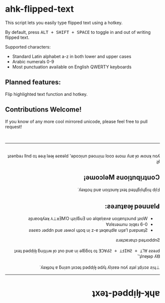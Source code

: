 # ahk-flipped-text

This script lets you easily type flipped text using a hotkey.

By default, press <kbd>ALT + SHIFT + SPACE</kbd> to toggle in and out of writing
flipped text.

Supported characters:
- Standard Latin alphabet a-z in both lower and upper cases
- Arabic numerals 0-9
- Most punctuation available on English QWERTY keyboards

## Planned features:

Flip highlighted text function and hotkey.

## Contributions Welcome!

If you know of any more cool mirrored unicode, please feel free to pull request!

<br/>

---

<br/>

<div dir="rtl">
ʇƨǝnbǝɹ llnd oʇ ǝǝɹɟ lǝǝɟ ǝƨɐǝld 'ǝpoɔᴉun pǝoɹɹᴉɯ looɔ ǝɹoɯ ʎuɐ ɟo ʍouʞ noʎ ɟI¡
</div>

<h2 dir="rtl">
ǝɯoɔlǝM ƨuoᴉʇnqᴉɹʇuoↃ¡
</h2>

<div dir="rtl">
ʎǝʞʇoɥ puɐ uoᴉʇɔunɟ ʇxǝʇ pǝʇɥƃᴉlɥƃᴉɥ dᴉlℲ˙
</div>

<h2 dir="rtl">
ƨǝɹnʇɐǝɟ pǝuuɐlԀ:
</h2>

<div dir="rtl">
<ul dir="rtl">
<li>ƨpɹɐoqʎǝʞ ⅄⊥ᴚƎMΌ ɥƨᴉlƃuƎ uo ǝlqɐlᴉɐʌɐ uoᴉʇɐnʇɔund ʇƨoW</li>
<li>6-0 ƨlɐɹǝɯnu ɔᴉqɐɹ∀</li>
<li>ƨǝƨɐɔ ɹǝddn puɐ ɹǝʍol ɥʇoq uᴉ z-ɐ ʇǝqɐɥdlɐ uᴉʇɐ⅂ pɹɐpuɐʇƧ</li>
</ul>
ƨɹǝʇɔɐɹɐɥɔ pǝʇɹoddnƧ
</div>

<br/>

<div dir="rtl">
ʇxǝʇ pǝddᴉlɟ
ƃuᴉʇᴉɹʍ ɟo ʇno puɐ uᴉ ǝlƃƃoʇ oʇ <kbd>ƎↃ∀ԀƧ + ⊥ℲIHƧ + ⊥⅂∀</kbd> ƨƨǝɹd 'ʇlnɐɟǝp ʎᗺ˙
<br/>
<br/>
⊥ʎǝʞʇoɥ ɐ ƃuᴉƨn ʇxɔǝʇ pǝddᴉlɟ ǝdʎʇ ʎlᴉƨɐǝ noʎ ƨʇǝl ʇdᴉɹɔƨ ƨᴉɥ˙
</div>

---

<h1 dir="rtl">
ʇxǝʇ-pǝddᴉlɟ-ʞɥɐ
</h1>
